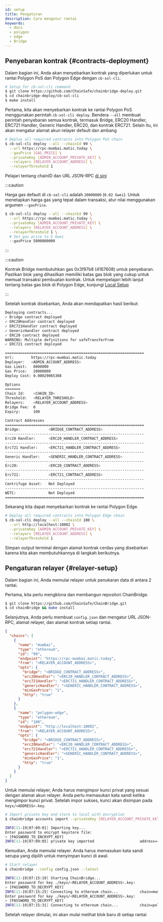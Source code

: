 ```yaml
---
id: setup
title: Pengaturan
description: Cara mengatur rantai
keywords:
  - docs
  - polygon
  - edge
  - Bridge
---
```


## Penyebaran kontrak {#contracts-deployment}

Dalam bagian ini, Anda akan menyebarkan kontrak yang diperlukan untuk rantai Polygon PoS dan Polygon Edge dengan `cb-sol-cli`.

```bash
# Setup for cb-sol-cli command
$ git clone https://github.com/ChainSafe/chainbridge-deploy.git
$ cd chainbridge-deploy/cb-sol-cli
$ make install
```

Pertama, kita akan menyebarkan kontrak ke rantai Polygon PoS menggunakan perintah `cb-sol-cli deploy`.  Bendera `--all` membuat perintah penyebaran semua kontrak, termasuk Bridge, ERC20 Handler, ERC721 Handler, Generic Handler, ERC20, dan kontrak ERC721. Selain itu, ini akan mengatur alamat akun relayer default dan ambang

```bash
# Deploy all required contracts into Polygon PoS chain
$ cb-sol-cli deploy --all --chainId 99 \
  --url https://rpc-mumbai.matic.today \
  --gasPrice [GAS_PRICE] \
  --privateKey [ADMIN_ACCOUNT_PRIVATE_KEY] \
  --relayers [RELAYER_ACCOUNT_ADDRESS] \
  --relayerThreshold 1
```


Pelajari tentang chainID dan URL JSON-RPC [di sini](/docs/edge/additional-features/chainbridge/definitions)

:::caution

Harga gas default di `cb-sol-cli` adalah `20000000` (`0.02 Gwei`). Untuk menetapkan harga gas yang tepat dalam transaksi, atur nilai menggunakan argumen `--gasPrice`.

```bash
$ cb-sol-cli deploy --all --chainId 99 \
  --url https://rpc-mumbai.matic.today \
  --privateKey [ADMIN_ACCOUNT_PRIVATE_KEY] \
  --relayers [RELAYER_ACCOUNT_ADDRESS] \
  --relayerThreshold 1 \
  # Set gas price to 5 Gwei
  --gasPrice 5000000000
```

:::

:::caution

Kontrak Bridge membutuhkan gas 0x3f97b8 (4167608) untuk penyebaran. Pastikan blok yang dihasilkan memiliki batas gas blok yang cukup untuk memuat transaksi pembuatan kontrak. Untuk mempelajari lebih lanjut tentang batas gas blok di Polygon Edge, kunjungi
[Local Setup](/docs/edge/get-started/set-up-ibft-locally)

:::

Setelah kontrak disebarkan, Anda akan mendapatkan hasil berikut:

```bash
Deploying contracts...
✓ Bridge contract deployed
✓ ERC20Handler contract deployed
✓ ERC721Handler contract deployed
✓ GenericHandler contract deployed
✓ ERC20 contract deployed
WARNING: Multiple definitions for safeTransferFrom
✓ ERC721 contract deployed

================================================================
Url:        https://rpc-mumbai.matic.today
Deployer:   <ADMIN_ACCOUNT_ADDRESS>
Gas Limit:   8000000
Gas Price:   20000000
Deploy Cost: 0.00029065308

Options
=======
Chain Id:    <CHAIN_ID>
Threshold:   <RELAYER_THRESHOLD>
Relayers:    <RELAYER_ACCOUNT_ADDRESS>
Bridge Fee:  0
Expiry:      100

Contract Addresses
================================================================
Bridge:             <BRIDGE_CONTRACT_ADDRESS>
----------------------------------------------------------------
Erc20 Handler:      <ERC20_HANDLER_CONTRACT_ADDRESS>
----------------------------------------------------------------
Erc721 Handler:     <ERC721_HANDLER_CONTRACT_ADDRESS>
----------------------------------------------------------------
Generic Handler:    <GENERIC_HANDLER_CONTRACT_ADDRESS>
----------------------------------------------------------------
Erc20:              <ERC20_CONTRACT_ADDRESS>
----------------------------------------------------------------
Erc721:             <ERC721_CONTRACT_ADDRESS>
----------------------------------------------------------------
Centrifuge Asset:   Not Deployed
----------------------------------------------------------------
WETC:               Not Deployed
================================================================
```

Sekarang kita dapat menyebarkan kontrak ke rantai Polygon Edge.

```bash
# Deploy all required contracts into Polygon Edge chain
$ cb-sol-cli deploy --all --chainId 100 \
  --url http://localhost:10002 \
  --privateKey [ADMIN_ACCOUNT_PRIVATE_KEY] \
  --relayers [RELAYER_ACCOUNT_ADDRESS] \
  --relayerThreshold 1
```

Simpan output terminal dengan alamat kontrak cerdas yang disebarkan karena kita akan membutuhkannya di langkah berikutnya.

## Pengaturan relayer {#relayer-setup}

Dalam bagian ini, Anda memulai relayer untuk penukaran data di antara 2 rantai.

Pertama, kita perlu mengklona dan membangun repositori ChainBridge.

```bash
$ git clone https://github.com/ChainSafe/ChainBridge.git
$ cd chainBridge && make install
```

Selanjutnya, Anda perlu membuat `config.json` dan mengatur URL JSON-RPC, alamat relayer, dan alamat kontrak setiap rantai.

```json
{
  "chains": [
    {
      "name": "mumbai",
      "type": "ethereum",
      "id": "99",
      "endpoint": "https://rpc-mumbai.matic.today",
      "from": "<RELAYER_ACCOUNT_ADDRESS>",
      "opts": {
        "bridge": "<BRIDGE_CONTRACT_ADDRESS>",
        "erc20Handler": "<ERC20_HANDLER_CONTRACT_ADDRESS>",
        "erc721Handler": "<ERC721_HANDLER_CONTRACT_ADDRESS>",
        "genericHandler": "<GENERIC_HANDLER_CONTRACT_ADDRESS>",
        "minGasPrice": "1",
        "http": "true"
      }
    },
    {
      "name": "polygon-edge",
      "type": "ethereum",
      "id": "100",
      "endpoint": "http://localhost:10002",
      "from": "<RELAYER_ACCOUNT_ADDRESS>",
      "opts": {
        "bridge": "<BRIDGE_CONTRACT_ADDRESS>",
        "erc20Handler": "<ERC20_HANDLER_CONTRACT_ADDRESS>",
        "erc721Handler": "<ERC721_HANDLER_CONTRACT_ADDRESS>",
        "genericHandler": "<GENERIC_HANDLER_CONTRACT_ADDRESS>",
        "minGasPrice": "1",
        "http": "true"
      }
    }
  ]
}
```

Untuk memulai relayer, Anda harus mengimpor kunci privat yang sesuai dengan alamat akun relayer. Anda perlu memasukan kata sandi ketika mengimpor kunci privat. Setelah impor sukses, kunci akan disimpan pada `keys/<ADDRESS>.key`.

```bash
# Import private key and store to local with encryption
$ chainbridge accounts import --privateKey [RELAYER_ACCOUNT_PRIVATE_KEY]

INFO[11-19|07:09:01] Importing key...
Enter password to encrypt keystore file:
> [PASSWORD_TO_ENCRYPT_KEY]
INFO[11-19|07:09:05] private key imported                     address=<RELAYER_ACCOUNT_ADDRESS> file=.../keys/<RELAYER_ACCOUNT_ADDRESS>.key
```

Kemudian, Anda memulai relayer. Anda harus memasukan kata sandi serupa yang dipilih untuk menyimpan kunci di awal.

```bash
# Start relayer
$ chainbridge --config config.json --latest

INFO[11-19|07:15:19] Starting ChainBridge...
Enter password for key ./keys/<RELAYER_ACCOUNT_ADDRESS>.key:
> [PASSWORD_TO_DECRYPT_KEY]
INFO[11-19|07:15:25] Connecting to ethereum chain...          chain=mumbai url=<JSON_RPC_URL>
Enter password for key ./keys/<RELAYER_ACCOUNT_ADDRESS>.key:
> [PASSWORD_TO_DECRYPT_KEY]
INFO[11-19|07:15:31] Connecting to ethereum chain...          chain=polygon-edge url=<JSON_RPC_URL>
```

Setelah relayer dimulai, ini akan mulai melihat blok baru di setiap rantai
